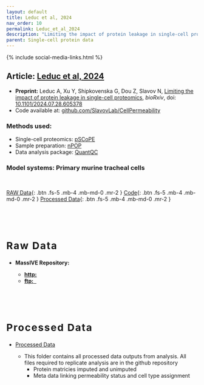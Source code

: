 ```yaml
---
layout: default
title: Leduc et al, 2024
nav_order: 10
permalink: Leduc_et_al_2024
description: "Limiting the impact of protein leakage in single-cell proteomics | Slavov Laboratory"
parent: Single-cell protein data
---
```

{% include social-media-links.html %}


## Article: [Leduc et al, 2024](https://doi.org/10.1101/2024.07.28.605378)
<!-- **Peer reviewed article:** -->
* **Preprint:** Leduc A, Xu Y, Shipkovenska G, Dou Z, Slavov N, [Limiting the impact of protein leakage in single-cell proteomics](https://www.biorxiv.org/content/10.1101/2024.07.28.605378v1), *bioRxiv*, doi: [10.1101/2024.07.28.605378](https://doi.org/10.1101/2024.07.28.605378)
* Code available at: [github.com/SlavovLab/CellPermeability](https://github.com/SlavovLab/CellPermeability)



### Methods used:
* Single-cell proteomics: [pSCoPE](https://scp.slavovlab.net/pSCoPE)
* Sample preparation: [nPOP](https://scp.slavovlab.net/nPOP)
* Data analysis package: [QuantQC](QuantQC)


### Model systems: Primary murine tracheal cells


&nbsp;

[RAW Data](#raw_data){: .btn .fs-5 .mb-4 .mb-md-0 .mr-2 }
[Code](https://github.com/SlavovLab/CellPermeability){: .btn .fs-5 .mb-4 .mb-md-0 .mr-2 }
[Processed Data](#proc_data){: .btn .fs-5 .mb-4 .mb-md-0 .mr-2 }



   &nbsp;

   &nbsp;


<h2 style="letter-spacing: 2px; font-size: 26px;" id="raw_data" >Raw Data</h2>

* **MassIVE Repository:**
  - [**http:**  ](https://massive.ucsd.edu/ProteoSAFe/dataset.jsp?task=07854c840e434781a5e471a550ea49fe)
  - [**ftp:** &nbsp; ](ftp://massive.ucsd.edu/v07/MSV000094790/)


  &nbsp;

  &nbsp;

<h2 style="letter-spacing: 2px; font-size: 26px;" id="proc_data" >Processed Data</h2>

* [Processed Data](https://drive.google.com/drive/folders/1IW3An_b7vKpfDbanjT2XqSt1mz0N6VUX)
   - This folder contains all processed data outputs from analysis. All files required to replicate analysis are in the github repository
      - Protein matricies imputed and unimputed
      - Meta data linking permeability status and cell type assignment



   &nbsp;

   &nbsp;



&nbsp;

&nbsp;


&nbsp;

&nbsp;

&nbsp;

&nbsp;

&nbsp;

&nbsp;

&nbsp;

&nbsp;

&nbsp;

&nbsp;

&nbsp;

&nbsp;

&nbsp;
